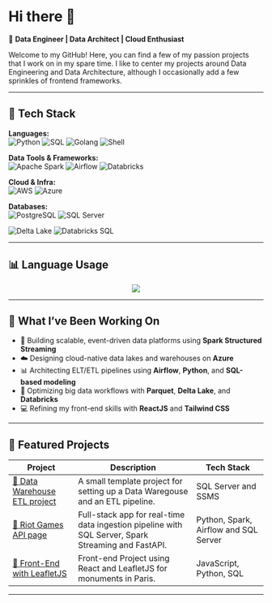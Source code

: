 

# Hi there 👋 

🎯 **Data Engineer | Data Architect | Cloud Enthusiast**

Welcome to my GitHub! Here, you can find a few of my passion projects that I work on in my spare time. I like to center my projects around Data Engineering and Data Architecture, although I occasionally add a few sprinkles of frontend frameworks.

---

## 🧰 Tech Stack

**Languages:**  
![Python](https://img.shields.io/badge/-Python-3776AB?logo=python&logoColor=white&style=flat) 
![SQL](https://img.shields.io/badge/-SQL-336791?logo=postgresql&logoColor=white&style=flat)
![Golang](https://img.shields.io/badge/-Go-00ADD8?logo=go&logoColor=white&style=flat)
![Shell](https://img.shields.io/badge/-Shell-4EAA25?logo=gnu-bash&logoColor=white&style=flat)

**Data Tools & Frameworks:**  
![Apache Spark](https://img.shields.io/badge/-Apache%20Spark-E25A1C?logo=apachespark&logoColor=white&style=flat)
![Airflow](https://img.shields.io/badge/-Airflow-017CEE?logo=apacheairflow&logoColor=white&style=flat)
![Databricks](https://img.shields.io/badge/-Databricks-FE2C2C?logo=databricks&logoColor=white&style=flat)

**Cloud & Infra:**  
![AWS](https://img.shields.io/badge/-AWS-232F3E?logo=amazonaws&logoColor=white&style=flat)
![Azure](https://img.shields.io/badge/-Azure-0078D4?logo=microsoftazure&logoColor=white&style=flat)

**Databases:**   
![PostgreSQL](https://img.shields.io/badge/-PostgreSQL-336791?logo=postgresql&logoColor=white&style=flat)
![SQL Server](https://img.shields.io/badge/-SQL%20Server-CC2927?logo=microsoftsqlserver&logoColor=white&style=flat)

![Delta Lake](https://img.shields.io/badge/-Delta%20Lake-1E90FF?logo=data&logoColor=white&style=flat)
![Databricks SQL](https://img.shields.io/badge/-Databricks%20SQL-FE2C2C?logo=databricks&logoColor=white&style=flat)

---

## 📊 Language Usage

<p align="center">
  <img src="https://github-readme-stats.vercel.app/api/top-langs/?username=NikolaZizic&layout=compact&theme=default" />
</p>

---

## 🧠 What I’ve Been Working On

- 🔧 Building scalable, event-driven data platforms using **Spark Structured Streaming**
- ☁️ Designing cloud-native data lakes and warehouses on **Azure**
- 📊 Architecting ELT/ETL pipelines using **Airflow**, **Python**, and **SQL-based modeling**
- 📁 Optimizing big data workflows with **Parquet**, **Delta Lake**, and **Databricks**
- 💻 Refining my front-end skills with **ReactJS** and **Tailwind CSS**
---

## 📂 Featured Projects

| Project | Description | Tech Stack |
|--------|-------------|------------|
| [🔗 Data Warehouse ETL project](https://github.com/NikolaZizic/DataWarehouse_ETL_Project) | A small template project for setting up a Data Waregouse and an ETL pipeline. | SQL Server and SSMS |
| [🔗 Riot Games API page](https://github.com/YOUR_USERNAME/kafka-streaming-pipeline) | Full-stack app for real-time data ingestion pipeline with SQL Server, Spark Streaming and FastAPI. | Python, Spark, Airflow and SQL Server |
| [🔗 Front-End with LeafletJS](https://github.com/YOUR_USERNAME/dbt-warehouse-modeling) | Front-end Project using React and LeafletJS for monuments in Paris. | JavaScript, Python, SQL |

---



